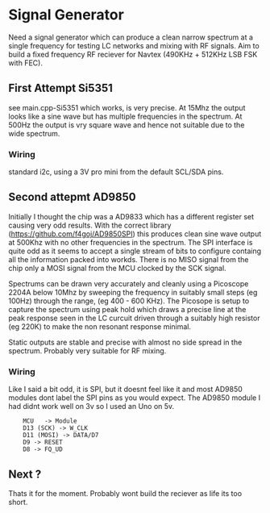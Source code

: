 # Signal Generator

Need a signal generator which can produce a clean narrow spectrum at a single frequency for testing LC networks and mixing with RF signals. Aim to build a fixed frequency RF reciever for Navtex (490KHz + 512KHz LSB FSK with FEC).

## First Attempt Si5351

see main.cpp-Si5351 which works, is very precise. At 15Mhz the output looks like a sine wave but has multiple frequencies in the spectrum. At 500Hz the output is vry square wave and hence not suitable due to the wide spectrum.

### Wiring

standard i2c, using a 3V pro mini from the default SCL/SDA pins.

## Second attepmt AD9850

Initially I thought the chip was a AD9833 which has a different register set causing very odd results. With the correct library (https://github.com/f4goj/AD9850SPI) this produces clean sine wave output at 500Khz with no other frequencies in the spectrum.  The SPI interface is quite odd as it seems to accept a single stream of bits to configure containg all the information packed into workds. There is no MISO signal from the chip only a MOSI signal from the MCU clocked by the SCK signal.

Spectrums can be drawn very accurately and cleanly using a Picoscope 2204A below 10Mhz by sweeping the frequency in suitably small steps (eg 100Hz) through the range, (eg 400 - 600 KHz). The Picosope is setup to capture the spectrum using peak hold which draws a precise line at the peak response seen in the LC curcuit driven through a suitably high resistor (eg 220K) to make the non resonant response minimal.

Static outputs are stable and precise with almost no side spread in the spectrum. Probably very suitable for RF mixing.


### Wiring

Like I said a bit odd, it is SPI, but it doesnt feel like it and most AD9850 modules dont label the SPI pins as you would expect.  The AD9850 module I had didnt work well on 3v so I used an Uno on 5v.

		MCU   -> Module
		D13 (SCK) -> W_CLK
		D11 (MOSI) -> DATA/D7
		D9 -> RESET
		D8 -> FQ_UD

## Next ?

Thats it for the moment. Probably wont build the reciever as life its too short.



